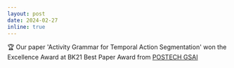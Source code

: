 ```yaml
---
layout: post
date: 2024-02-27
inline: true
---
```


:trophy: Our paper 'Activity Grammar for Temporal Action Segmentation' won the Excellence Award at BK21 Best Paper Award from [POSTECH GSAI](ai.postech.ac.kr)
